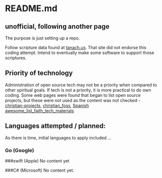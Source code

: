 # README.md

## unofficial, following another page
The purpose is just setting up a repo.

Follow scripture data found at [tanach.us](https://tanach.us/). That site did not endorse this coding attempt. Intend to eventually make some software to support those scriptures.

## Priority of technology

Administration of open source tech may not be a priority when compared to other spiritual goals. If tech is not a priority, it is more practical to do own coding. Some web pages were found that began to list open source projects, but these were not used as the content was not checked - [christian-projects](https://github.com/mattrob33/christian-projects), [christian\_foss](https://github.com/meichthys/christian_foss), [Spanish awesome\_list\_faith\_tech\_materials](https://github.com/mpraes/awesome_list_faith_tech_materials)


## Languages attempted / planned:
As there is time, initial languages to apply included ...

### Go (Google)

###swift (Apple)
No content yet

###C# (Microsoft)
No content yet.
